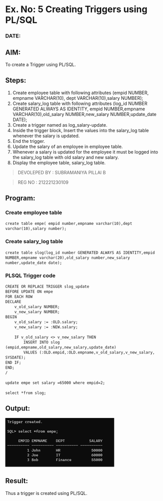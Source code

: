 # Ex. No: 5 Creating Triggers using PL/SQL
### DATE:
## AIM: 
To create a Trigger using PL/SQL.

## Steps:
1. Create employee table with following attributes (empid NUMBER, empname VARCHAR(10), dept VARCHAR(10),salary NUMBER);
2. Create salary_log table with following attributes (log_id NUMBER GENERATED ALWAYS AS IDENTITY, empid NUMBER,empname VARCHAR(10),old_salary NUMBER,new_salary NUMBER,update_date DATE);
3. Create a trigger named as log_salary-update.
4. Inside the trigger block, Insert the values into the salary_log table whenever the salary is updated.
5. End the trigger.
6. Update the salary of an employee in employee table.
7. Whenever a salary is updated for the employee it must be logged into the salary_log table with old salary and new salary.
8. Display the employee table, salary_log table.
> DEVOLEPED BY : SUBRAMANIYA PILLAI B

> REG NO : 212221230109
## Program:
### Create employee table
```
create table empe( empid number,empname varchar(10),dept varchar(10),salary number);
```
### Create salary_log table
```
create table slog(log_id number GENERATED ALWAYS AS IDENTITY,empid NUMBER,empname varchar(20),old_salary number,new_salary number,update_date date);
```
### PLSQL Trigger code
```
CREATE OR REPLACE TRIGGER slog_update
BEFORE UPDATE ON empe
FOR EACH ROW
DECLARE
	v_old_salary NUMBER;
	v_new_salary NUMBER;
BEGIN
	v_old_salary := :OLD.salary;
	v_new_salary := :NEW.salary;

	IF v_old_salary <> v_new_salary THEN
		INSERT INTO slog (empid,empname,old_salary,new_salary,update_date)
		VALUES (:OLD.empid,:OLD.empname,v_old_salary,v_new_salary, SYSDATE);
END IF;
END;
/

update empe set salary =65000 where empid=2;

select *from slog;
```
## Output:

![GIT](01.png)

## Result:
   Thus a trigger is created using PL/SQL.
